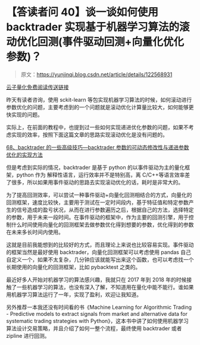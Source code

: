 # 【答读者问 40】谈一谈如何使用 backtrader 实现基于机器学习算法的滚动优化回测(事件驱动回测+向量化优化参数)？

> 原文：<https://yunjinqi.blog.csdn.net/article/details/122568931>

[云子量化免费阅读传送链接](https://www.yunjinqi.top/article/90)

昨天有读者咨询，使用 sckit-learn 等包实现机器学习算法的时候，如何滚动进行参数优化的问题，主要考虑到的一个问题就是滚动优化计算量比较大，如何能够更快实现的问题。

实际上，在前面的教程中，也提到过一些如何实现递进优化参数的问题，如果不考虑实现的效率，按照下面这篇文章的思路实现滚动优化是没有问题的。

[68、backtrader 的一些高级技巧—backtrader 参数的可动态修改性与递进参数优化的实现方法](https://yunjinqi.blog.csdn.net/article/details/120519630)

但是考虑到实际的情况，backtrader 是基于 python 的以事件驱动为主的量化框架，python 作为 解释性语言，运行效率并不是特别高，离 C/C++等语言效率差了很多，所以如果用事件驱动的思路去实现滚动优化的话，耗时是非常大的。

为了提高回测效率，可以尝试一种事件驱动+向量化回测相结合的方式，向量化的回测框架，速度比较快，主要用于测试在一定时间段内，基于特征值和特定参数产生的信号造成的盈亏状况，从而在进行参数遍历之后，根据自己的方法，选择特定的参数，用于未来一段时间。在事件驱动的框架中，作为主要的回测引擎，用于控制什么时间使用向量化的回测框架去做参数优化得到想要的参数，优化得到的参数在未来多长时间内使用。

这就是目前我能想到的比较好的方式，而且理论上来说也比较容易实现。事件驱动的框架当然是最好使用 backtrader，向量化回测框架可以考虑使用 pandas 自己自定义一个，如果不太复杂，几分钟应该就能写出来这个函数，也可以考虑找一个长期使用的向量化的回测框架，比如 pybacktest 之类的。

最近好多人开始对机器学习的算法感兴趣，我就只在 2017 年到 2018 年的时候接触了一些机器学习的算法，也没有深入了解，不知道用在量化中能不能行。谁如果用机器学习算法运行了一年，实现了盈利，欢迎让我知道。

另外推荐一本我还没有时间看的书《Machine Learning for Algorithmic Trading - Predictive models to extract signals from market and alternative data for systematic trading strategies with Python》，这本书中讲了如何使用机器学习 算法设计交易策略，并且介绍了如何一整个流程，最终使用 backtrader 或者 zipline 进行回测。